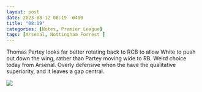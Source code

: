 ```yaml
---
layout: post
date: 2023-08-12 08:19 -0400
title: "08:19"
categories: [Notes, Premier League]
tags: [Arsenal, Nottingham Forrest ]
---
```


Thomas Partey looks far better rotating back to RCB to allow White to push out down the wing, rather than Partey moving wide to RB. Weird choice today from Arsenal. Overly defensive when the have the qualitative superiority, and it leaves a gap central. 

![](https://i.imgur.com/WKQVigr.jpg)


